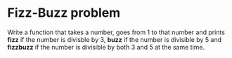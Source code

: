 # Fizz-Buzz problem
Write a function that takes a number, goes from 1 to that number and prints __fizz__ if the number is divisble by 3, __buzz__ if the number is divisible by 5 and __fizzbuzz__ if the number is divisible by both 3 and 5 at the same time. 